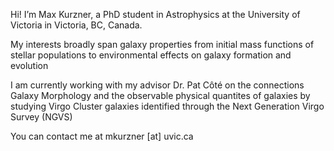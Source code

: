 Hi! I’m Max Kurzner, a PhD student in Astrophysics at the University of Victoria in Victoria, BC, Canada.

My interests broadly span  galaxy properties from initial mass functions of stellar populations to environmental effects on galaxy formation and evolution

I am currently working with my advisor Dr. Pat Côté on the connections Galaxy Morphology and the observable physical quantites of galaxies by studying Virgo Cluster galaxies
identified through the Next Generation Virgo Survey (NGVS) 

You can contact me at mkurzner [at] uvic.ca
